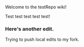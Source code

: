 Welcome to the testRepo wiki!

Test test test test test!

### Here's another edit.
Trying to push local edits to my fork.